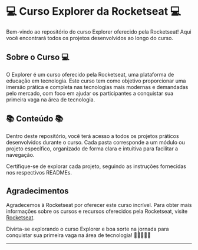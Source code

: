 # 💻 Curso Explorer da Rocketseat 💻

Bem-vindo ao repositório do curso Explorer oferecido pela Rocketseat! Aqui você encontrará todos os projetos desenvolvidos ao longo do curso.

## Sobre o Curso 💻

O Explorer é um curso oferecido pela Rocketseat, uma plataforma de educação em tecnologia. Este curso tem como objetivo proporcionar uma imersão prática e completa nas tecnologias mais modernas e demandadas pelo mercado, com foco em ajudar os participantes a conquistar sua primeira vaga na área de tecnologia.

## 📚 Conteúdo 📚

Dentro deste repositório, você terá acesso a todos os projetos práticos desenvolvidos durante o curso. Cada pasta corresponde a um módulo ou projeto específico, organizado de forma clara e intuitiva para facilitar a navegação.

Certifique-se de explorar cada projeto, seguindo as instruções fornecidas nos respectivos READMEs.

## Agradecimentos

Agradecemos à Rocketseat por oferecer este curso incrível. Para obter mais informações sobre os cursos e recursos oferecidos pela Rocketseat, visite [Rocketseat](https://rocketseat.com.br/).

Divirta-se explorando o curso Explorer e boa sorte na jornada para conquistar sua primeira vaga na área de tecnologia! 🚀👨‍💻👩‍💻

---


